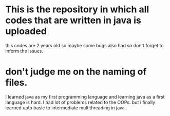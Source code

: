 # This is the repository in which all codes that are written in java is uploaded
this codes are 2 years old so maybe some bugs also had so don't forget to inform the issues. 

# don't judge me on the naming of files.
I learned java as my first programming language and learning java as a first language is hard. I had lot of problems related to the OOPs. but i finally learned upto basic to intermediate multithreading in java.
